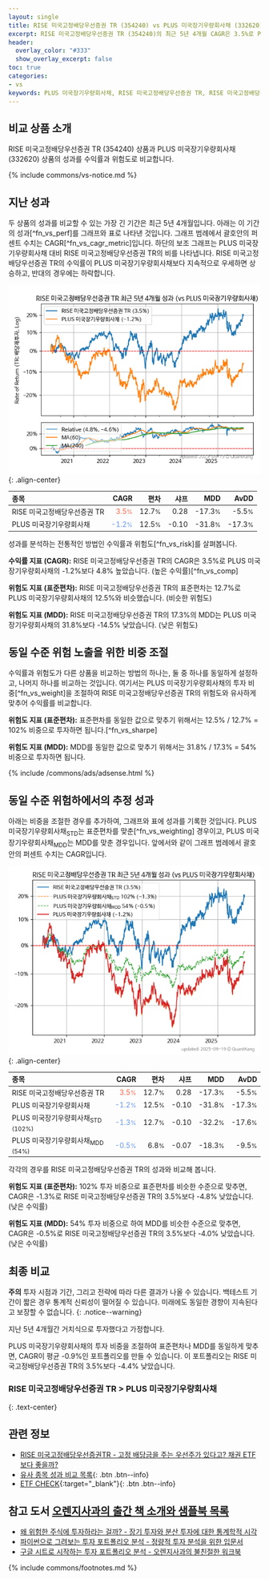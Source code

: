 ```yaml
---
layout: single
title: RISE 미국고정배당우선증권 TR (354240) vs PLUS 미국장기우량회사채 (332620)
excerpt: RISE 미국고정배당우선증권 TR (354240)의 최근 5년 4개월 CAGR은 3.5%로 PLUS 미국장기우량회사채 (332620)의 -1.2%보다 4.8% 높았습니다.
header:
  overlay_color: "#333"
  show_overlay_excerpt: false
toc: true
categories:
- vs
keywords: PLUS 미국장기우량회사채, RISE 미국고정배당우선증권 TR, RISE 미국고정배당우선증권 TR PLUS 미국장기우량회사채 비교, 354240, 332620, 354240 354240 비교
---
```


## 비교 상품 소개


RISE 미국고정배당우선증권 TR (354240) 상품과 PLUS 미국장기우량회사채 (332620) 상품의 성과를 수익률과 위험도로 비교합니다.





{% include commons/vs-notice.md %}

## 지난 성과

두 상품의 성과를 비교할 수 있는 가장 긴 기간은 최근 5년 4개월입니다. 아래는 이 기간의 성과[^fn_vs_perf]를 그래프와 표로 나타낸 것입니다.
그래프 범례에서 괄호안의 퍼센트 수치는 CAGR[^fn_vs_cagr_metric]입니다.
하단의 보조 그래프는 PLUS 미국장기우량회사채 대비 RISE 미국고정배당우선증권 TR의 비를 나타냅니다.
RISE 미국고정배당우선증권 TR의 수익률이 PLUS 미국장기우량회사채보다 지속적으로 우세하면 상승하고, 반대의 경우에는 하락합니다.

![RISE 미국고정배당우선증권 TR](/vs/images/354240-vs-332620_dual.png){: .align-center}

| **종목** | **CAGR** | **편차** | **샤프** | **MDD** | **AvDD** |
| :------------ | ------: | -----------: | -------: | ------: | -------: |
| RISE 미국고정배당우선증권 TR | <span style="color: tomato">3.5<small>%</small></span> | 12.7<small>%</small> | 0.28 | -17.3<small>%</small> | -5.5<small>%</small> |
| PLUS 미국장기우량회사채 | <span style="color: cornflowerblue">-1.2<small>%</small></span> | 12.5<small>%</small> | -0.10 | -31.8<small>%</small> | -17.3<small>%</small> |

<!-- more -->


성과를 분석하는 전통적인 방법인 수익률과 위험도[^fn_vs_risk]를 살펴봅니다.

**수익률 지표 (CAGR):** RISE 미국고정배당우선증권 TR의 CAGR은 3.5%로 PLUS 미국장기우량회사채의 -1.2%보다 4.8% 높았습니다. (높은 수익률)[^fn_vs_comp]

**위험도 지표 (표준편차):** RISE 미국고정배당우선증권 TR의 표준편차는 12.7%로 PLUS 미국장기우량회사채의 12.5%와 비슷했습니다. (비슷한 위험도)

**위험도 지표 (MDD):** RISE 미국고정배당우선증권 TR의 17.3%의 MDD는 PLUS 미국장기우량회사채의 31.8%보다 -14.5% 낮았습니다. (낮은 위험도)



## 동일 수준 위험 노출을 위한 비중 조절

수익률과 위험도가 다른 상품을 비교하는 방법의 하나는, 둘 중 하나를 동일하게 설정하고, 나머지 하나를 비교하는 것입니다.
여기서는 PLUS 미국장기우량회사채의 투자 비중[^fn_vs_weight]을 조절하여 RISE 미국고정배당우선증권 TR의 위험도와 유사하게 맞추어 수익률를 비교합니다.

**위험도 지표 (표준편차):** 표준편차를 동일한 값으로 맞추기 위해서는 12.5% / 12.7% = 102% 비중으로 투자하면 됩니다.[^fn_vs_sharpe]

**위험도 지표 (MDD):** MDD를 동일한 값으로 맞추기 위해서는 31.8% / 17.3% = 54% 비중으로 투자하면 됩니다.


{% include /commons/ads/adsense.html %}



## 동일 수준 위험하에서의 추정 성과

아래는 비중을 조절한 경우를 추가하여, 그래프와 표에 성과를 기록한 것입니다.
PLUS 미국장기우량회사채<sub>STD</sub>는 표준편차를 맞춘[^fn_vs_weighting] 경우이고, PLUS 미국장기우량회사채<sub>MDD</sub>는 MDD를 맞춘 경우입니다.
앞에서와 같이 그래프 범례에서 괄호안의 퍼센트 수치는 CAGR입니다.


![RISE 미국고정배당우선증권 TR](/vs/images/354240-vs-332620.png){: .align-center}



| **종목** | **CAGR** | **편차** | **샤프** | **MDD** | **AvDD** |
| :------------ | ------: | -----------: | -------: | ------: | -------: |
| RISE 미국고정배당우선증권 TR | <span style="color: tomato">3.5<small>%</small></span> | 12.7<small>%</small> | 0.28 | -17.3<small>%</small> | -5.5<small>%</small> |
| PLUS 미국장기우량회사채 | <span style="color: cornflowerblue">-1.2<small>%</small></span> | 12.5<small>%</small> | -0.10 | -31.8<small>%</small> | -17.3<small>%</small> |
| PLUS 미국장기우량회사채<sub>STD</sub> <small>(102%)</small> | <span style="color: cornflowerblue">-1.3<small>%</small></span> | 12.7<small>%</small> | -0.10 | -32.2<small>%</small> | -17.6<small>%</small> |
| PLUS 미국장기우량회사채<sub>MDD</sub> <small>(54%)</small> | <span style="color: cornflowerblue">-0.5<small>%</small></span> | 6.8<small>%</small> | -0.07 | -18.3<small>%</small> | -9.5<small>%</small> |



각각의 경우를 RISE 미국고정배당우선증권 TR의 성과와 비교해 봅니다.

**위험도 지표 (표준편차):** 102% 투자 비중으로 표준편차를 비슷한 수준으로 맞추면, CAGR은 -1.3%로 RISE 미국고정배당우선증권 TR의 3.5%보다 -4.8% 낮았습니다. (낮은 수익률)

**위험도 지표 (MDD):** 54% 투자 비중으로 하여 MDD를 비슷한 수준으로 맞추면, CAGR은 -0.5%로 RISE 미국고정배당우선증권 TR의 3.5%보다 -4.0% 낮았습니다. (낮은 수익률)




## 최종 비교

**주의** 투자 시점과 기간, 그리고 전략에 따라 다른 결과가 나올 수 있습니다. 백테스트 기간이 짧은 경우 통계적 신뢰성이 떨어질 수 있습니다. 미래에도 동일한 경향이 지속된다고 보장할 수 없습니다.
{: .notice--warning}

지난 5년 4개월간 거치식으로 투자했다고 가정합니다.

PLUS 미국장기우량회사채의 투자 비중을 조절하여 표준편차나 MDD를 동일하게 맞추면, CAGR이 평균 -0.9%인 포트폴리오를 만들 수 있습니다.
이 포트폴리오는 RISE 미국고정배당우선증권 TR의 3.5%보다 -4.4% 낮았습니다.

### RISE 미국고정배당우선증권 TR &gt; PLUS 미국장기우량회사채
{: .text-center}


## 관련 정보

- [RISE 미국고정배당우선증권TR - 고정 배당금을 주는 우선주가 있다고? 채권 ETF보다 좋을까?](https://kongdori.tistory.com/303)
- [유사 종목 성과 비교 목록](/vs/){: .btn .btn--info}
- [ETF CHECK](https://www.etfcheck.co.kr/mobile/etpitem/332620/compare?compCode%5B%5D=354240){:target="_blank"}{: .btn .btn--info}


## 참고 도서 [오렌지사과의 출간 책 소개와 샘플북 목록](https://kongdori.tistory.com/691)

- [왜 위험한 주식에 투자하라는 걸까? - 장기 투자와 분산 투자에 대한 통계학적 시각](https://kongdori.tistory.com/421)
- [파이썬으로 그려보는 투자 포트폴리오 분석  - 정량적 투자 분석을 위한 입문서](https://kongdori.tistory.com/643)
- [구글 시트로 시작하는 투자 포트폴리오 분석 - 오렌지사과의 불친절한 워크북](https://kongdori.tistory.com/449)

{% include commons/footnotes.md %}